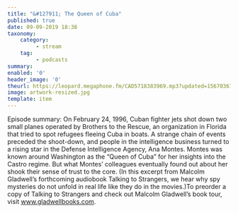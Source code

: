 ```yaml
---
title: "&#127911; The Queen of Cuba"
published: true
date: 09-09-2019 18:38
taxonomy:
    category:
         - stream
    tag:
         - podcasts
summary:
enabled: '0'
header_image: '0'
theurl: https://leopard.megaphone.fm/CAD5718383969.mp3?updated=1567036762
image: artwork-resized.jpg
template: item
---
```

 
Episode summary: On February 24, 1996, Cuban fighter jets shot down two small planes operated by Brothers to the Rescue, an organization in Florida that tried to spot refugees fleeing Cuba in boats. A strange chain of events preceded the shoot-down, and people in the intelligence business turned to a rising star in the Defense Intelligence Agency, Ana Montes. Montes was known around Washington as the “Queen of Cuba” for her insights into the Castro regime. But what Montes’ colleagues eventually found out about her shook their sense of trust to the core. (In this excerpt from Malcolm Gladwell’s forthcoming audiobook Talking to Strangers, we hear why spy mysteries do not unfold in real life like they do in the movies.)To preorder a copy of Talking to Strangers and check out Malcolm Gladwell’s book tour, visit www.gladwellbooks.com.
